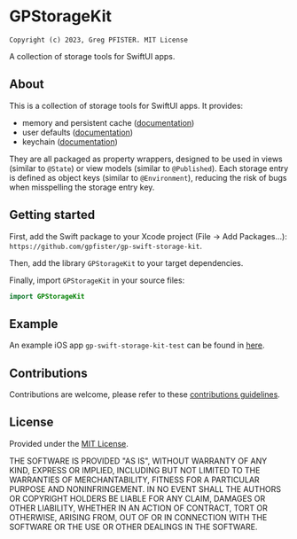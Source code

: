 # GPStorageKit

`Copyright (c) 2023, Greg PFISTER. MIT License`

A collection of storage tools for SwiftUI apps.

## About

This is a collection of storage tools for SwiftUI apps. It provides:
- memory and persistent cache ([documentation](./Docs/CACHE.md))
- user defaults ([documentation](./Docs/USER_DEFAULTS.md))
- keychain ([documentation](./Docs/KEYCHAIN.md))

They are all packaged as property wrappers, designed to be used in views 
(similar to `@State`) or view models (similar to `@Published`). Each storage entry 
is defined as object keys (similar to `@Environment`), reducing the risk of bugs
when misspelling the storage entry key.

## Getting started

First, add the Swift package to your Xcode project (File -> Add Packages...):
`https://github.com/gpfister/gp-swift-storage-kit`.

Then, add the library `GPStorageKit` to your target dependencies.

Finally, import `GPStorageKit` in your source files:

```swift
import GPStorageKit
```

## Example

An example iOS app `gp-swift-storage-kit-test` can be found in 
[here](./Examples/gp-swift-storage-kit-test).

## Contributions

Contributions are welcome, please refer to these 
[contributions guidelines](./CONTRIBUTING.md).

## License

Provided under the [MIT License](./LICENSE.md).

THE SOFTWARE IS PROVIDED "AS IS", WITHOUT WARRANTY OF ANY KIND, EXPRESS OR
IMPLIED, INCLUDING BUT NOT LIMITED TO THE WARRANTIES OF MERCHANTABILITY,
FITNESS FOR A PARTICULAR PURPOSE AND NONINFRINGEMENT. IN NO EVENT SHALL THE
AUTHORS OR COPYRIGHT HOLDERS BE LIABLE FOR ANY CLAIM, DAMAGES OR OTHER
LIABILITY, WHETHER IN AN ACTION OF CONTRACT, TORT OR OTHERWISE, ARISING FROM,
OUT OF OR IN CONNECTION WITH THE SOFTWARE OR THE USE OR OTHER DEALINGS IN THE
SOFTWARE.
